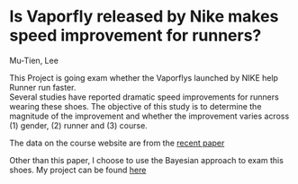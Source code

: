 Is Vaporfly released by Nike makes speed improvement for runners?
================
Mu-Tien, Lee

This Project is going exam whether the Vaporflys launched by NIKE help
Runner run faster.  
Several studies have reported dramatic speed improvements for runners
wearing these shoes. The objective of this study is to determine the
magnitude of the improvement and whether the improvement varies across
(1) gender, (2) runner and (3) course.  

The data on the course website are from the [recent
paper](https://www.researchers.one/article/2020-02-14)  

Other than this paper, I choose to use the Bayesian approach to exam
this shoes. My project can be found [here](Vaporflys-by-bayesian.html)
